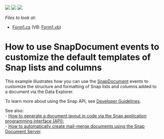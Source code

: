 <!-- default badges list -->
![](https://img.shields.io/endpoint?url=https://codecentral.devexpress.com/api/v1/VersionRange/128608825/14.1.3%2B)
[![](https://img.shields.io/badge/Open_in_DevExpress_Support_Center-FF7200?style=flat-square&logo=DevExpress&logoColor=white)](https://supportcenter.devexpress.com/ticket/details/E4782)
[![](https://img.shields.io/badge/📖_How_to_use_DevExpress_Examples-e9f6fc?style=flat-square)](https://docs.devexpress.com/GeneralInformation/403183)
<!-- default badges end -->
<!-- default file list -->
*Files to look at*:

* [Form1.cs](./CS/Snap_Events/Form1.cs) (VB: [Form1.vb](./VB/Snap_Events/Form1.vb))
<!-- default file list end -->
# How to use SnapDocument events to customize the default templates of Snap lists and columns


<p>This example illustrates how you can use the <a href="https://documentation.devexpress.com/#WindowsForms/clsDevExpressSnapCoreAPISnapDocumenttopic"><u>SnapDocument</u></a> events to customize the structure and formatting of Snap lists and columns added to a document via the Data Explorer.</p><p>To learn more about using the Snap API, see <a href="https://documentation.devexpress.com/#WindowsForms/CustomDocument16062"><u>Developer Guidelines</u></a>.</p><p>See also:<br />
- <a href="https://www.devexpress.com/Support/Center/CodeCentral/ViewExample.aspx?exampleId=E4781"><u>How to generate a document layout in code via the Snap application programming interface (API)</u></a>;<br />
- <a href="https://www.devexpress.com/Support/Center/CodeCentral/ViewExample.aspx?exampleId=E5078"><u>How to automatically create mail-merge documents using the Snap Document Server</u></a>.</p>

<br/>


